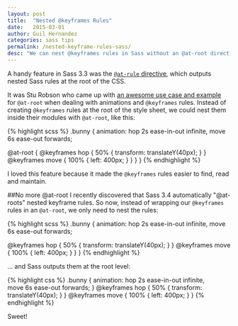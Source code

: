 ```yaml
---
layout: post
title:  "Nested @keyframes Rules"
date:   2015-03-01
author: Guil Hernandez
categories: sass tips
permalink: /nested-keyframe-rules-sass/
desc: "We can nest @keyframes rules in Sass without an @at-root directive."
---
```


A handy feature in Sass 3.3 was the [`@at-rule` directive](http://sass-lang.com/documentation/file.SASS_REFERENCE.html#at-root), which outputs nested Sass rules at the root of the CSS.

It was Stu Robson who came up with [an awesome use case and example](http://www.alwaystwisted.com/articles/2014-03-08-using-sass-33s-at-root-for-piece-of-mind) for `@at-root` when dealing with animations and `@keyframes` rules. Instead of creating `@keyframes` rules at the root of the style sheet, we could nest them inside their modules with `@at-root`, like this:

{% highlight scss %}
.bunny {
  animation: hop 2s ease-in-out infinite, 
             move 6s ease-out forwards;

  @at-root {
    @keyframes hop { 
      50%  { transform: translateY(40px); }
    }
    @keyframes move { 
      100% { left: 400px; }
    }
  }
}
{% endhighlight %}

I loved this feature because it made the `@keyframes` rules easier to find, read and maintain.

##No more @at-root
I recently discovered that Sass 3.4 automatically "@at-roots" nested keyframe rules. So now, instead of wrapping our `@keyframes` rules in an `@at-root`, we only need to nest the rules:

{% highlight scss %}
.bunny {
  animation: hop 2s ease-in-out infinite, 
             move 6s ease-out forwards;

  @keyframes hop { 
    50%  { transform: translateY(40px); }
  }
  @keyframes move { 
    100% { left: 400px; }
  }
}
{% endhighlight %}

... and Sass outputs them at the root level:

{% highlight css %}
.bunny {
  animation: hop 2s ease-in-out infinite,  
             move 6s ease-out forwards;
}
@keyframes hop {
  50% {
    transform: translateY(40px);
  }
}
@keyframes move {
  100% {
    left: 400px;
  }
}
{% endhighlight %}

Sweet!